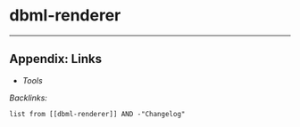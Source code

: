 # dbml-renderer

---

## Appendix: Links

* *Tools*

*Backlinks:*

````dataview
list from [[dbml-renderer]] AND -"Changelog"
````

